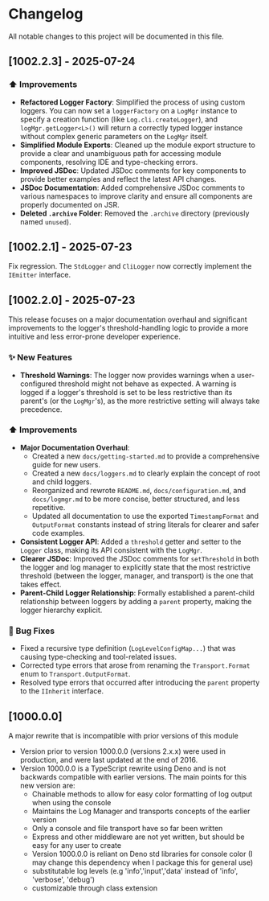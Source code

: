 # Changelog

All notable changes to this project will be documented in this file.

## [1002.2.3] - 2025-07-24

### ⬆️ Improvements

- **Refactored Logger Factory**: Simplified the process of using custom loggers. You can now set a `loggerFactory` on a `LogMgr` instance to specify a creation function (like `Log.cli.createLogger`), and `logMgr.getLogger<L>()` will return a correctly typed logger instance without complex generic parameters on the `LogMgr` itself.
- **Simplified Module Exports**: Cleaned up the module export structure to provide a clear and unambiguous path for accessing module components, resolving IDE and type-checking errors.
- **Improved JSDoc**: Updated JSDoc comments for key components to provide better examples and reflect the latest API changes.
- **JSDoc Documentation**: Added comprehensive JSDoc comments to various namespaces to improve clarity and ensure all components are properly documented on JSR.
- **Deleted `.archive` Folder**: Removed the `.archive` directory (previously named `unused`).

## [1002.2.1] - 2025-07-23

Fix regression. The `StdLogger` and `CliLogger` now correctly implement the `IEmitter` interface.

## [1002.2.0] - 2025-07-23

This release focuses on a major documentation overhaul and significant improvements to the logger's threshold-handling
logic to provide a more intuitive and less error-prone developer experience.

### ✨ New Features

- **Threshold Warnings**: The logger now provides warnings when a user-configured threshold might not behave as
  expected. A warning is logged if a logger's threshold is set to be less restrictive than its parent's (or the
  `LogMgr`'s), as the more restrictive setting will always take precedence.

### ⬆️ Improvements

- **Major Documentation Overhaul**:
  - Created a new `docs/getting-started.md` to provide a comprehensive guide for new users.
  - Created a new `docs/loggers.md` to clearly explain the concept of root and child loggers.
  - Reorganized and rewrote `README.md`, `docs/configuration.md`, and `docs/logmgr.md` to be more concise, better
    structured, and less repetitive.
  - Updated all documentation to use the exported `TimestampFormat` and `OutputFormat` constants instead of string
    literals for clearer and safer code examples.
- **Consistent Logger API**: Added a `threshold` getter and setter to the `Logger` class, making its API consistent with
  the `LogMgr`.
- **Clearer JSDoc**: Improved the JSDoc comments for `setThreshold` in both the logger and log manager to explicitly
  state that the most restrictive threshold (between the logger, manager, and transport) is the one that takes effect.
- **Parent-Child Logger Relationship**: Formally established a parent-child relationship between loggers by adding a
  `parent` property, making the logger hierarchy explicit.

### 🐛 Bug Fixes

- Fixed a recursive type definition (`LogLevelConfigMap...`) that was causing type-checking and tool-related issues.
- Corrected type errors that arose from renaming the `Transport.Format` enum to `Transport.OutputFormat`.
- Resolved type errors that occurred after introducing the `parent` property to the `IInherit` interface.


## [1000.0.0]

A major rewrite that is incompatible with prior versions of this module

- Version prior to version 1000.0.0 (versions 2.x.x) were used in production, and were last updated at the end of 2016.
- Version 1000.0.0 is a TypeScript rewrite using Deno and is not backwards compatible with earlier versions. The main
  points for this new version are:
  - Chainable methods to allow for easy color formatting of log output when using the console
  - Maintains the Log Manager and transports concepts of the earlier version
  - Only a console and file transport have so far been written
  - Express and other middleware are not yet written, but should be easy for any user to create
  - Version 1000.0.0 is reliant on Deno std libraries for console color (I may change this dependency when I package
    this for general use)
  - substitutable log levels (e.g 'info','input','data' instead of 'info', 'verbose', 'debug')
  - customizable through class extension
